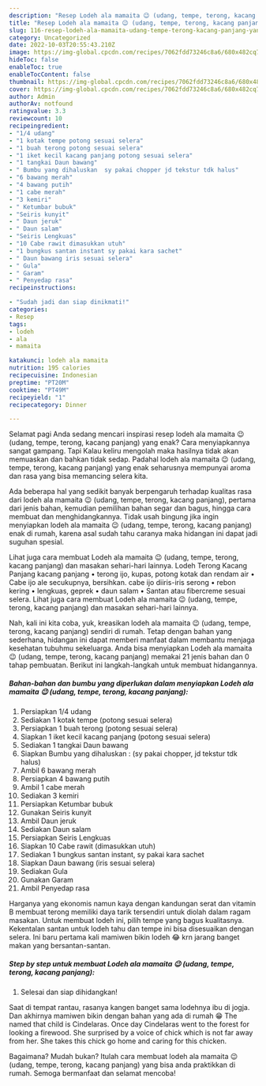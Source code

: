 ```yaml
---
description: "Resep Lodeh ala mamaita 😉 (udang, tempe, terong, kacang panjang) yang Lezat}"
title: "Resep Lodeh ala mamaita 😉 (udang, tempe, terong, kacang panjang) yang Lezat}"
slug: 116-resep-lodeh-ala-mamaita-udang-tempe-terong-kacang-panjang-yang-lezat
category: Uncategorized
date: 2022-10-03T20:55:43.210Z
image: https://img-global.cpcdn.com/recipes/7062fdd73246c8a6/680x482cq70/lodeh-ala-mamaita-udang-tempe-terong-kacang-panjang-foto-resep-utama.jpg
hideToc: false
enableToc: true
enableTocContent: false
thumbnail: https://img-global.cpcdn.com/recipes/7062fdd73246c8a6/680x482cq70/lodeh-ala-mamaita-udang-tempe-terong-kacang-panjang-foto-resep-utama.jpg
cover: https://img-global.cpcdn.com/recipes/7062fdd73246c8a6/680x482cq70/lodeh-ala-mamaita-udang-tempe-terong-kacang-panjang-foto-resep-utama.jpg
author: Admin
authorAv: notfound
ratingvalue: 3.3
reviewcount: 10
recipeingredient:
- "1/4 udang"
- "1 kotak tempe potong sesuai selera"
- "1 buah terong potong sesuai selera"
- "1 iket kecil kacang panjang potong sesuai selera"
- "1 tangkai Daun bawang"
- " Bumbu yang dihaluskan  sy pakai chopper jd tekstur tdk halus"
- "6 bawang merah"
- "4 bawang putih"
- "1 cabe merah"
- "3 kemiri"
- " Ketumbar bubuk"
- "Seiris kunyit"
- " Daun jeruk"
- " Daun salam"
- "Seiris Lengkuas"
- "10 Cabe rawit dimasukkan utuh"
- "1 bungkus santan instant sy pakai kara sachet"
- " Daun bawang iris sesuai selera"
- " Gula"
- " Garam"
- " Penyedap rasa"
recipeinstructions:

- "Sudah jadi dan siap dinikmati!"
categories:
- Resep
tags:
- lodeh
- ala
- mamaita

katakunci: lodeh ala mamaita 
nutrition: 195 calories
recipecuisine: Indonesian
preptime: "PT20M"
cooktime: "PT49M"
recipeyield: "1"
recipecategory: Dinner

---
```



Selamat pagi Anda sedang mencari inspirasi resep lodeh ala mamaita 😉 (udang, tempe, terong, kacang panjang) yang enak? Cara menyiapkannya sangat gampang. Tapi Kalau keliru mengolah maka hasilnya tidak akan memuaskan dan bahkan tidak sedap. Padahal lodeh ala mamaita 😉 (udang, tempe, terong, kacang panjang) yang enak seharusnya mempunyai aroma dan rasa yang bisa memancing selera kita.


Ada beberapa hal yang sedikit banyak berpengaruh terhadap kualitas rasa dari lodeh ala mamaita 😉 (udang, tempe, terong, kacang panjang), pertama dari jenis bahan, kemudian pemilihan bahan segar dan bagus, hingga cara membuat dan menghidangkannya. Tidak usah bingung jika ingin menyiapkan lodeh ala mamaita 😉 (udang, tempe, terong, kacang panjang) enak di rumah, karena asal sudah tahu caranya maka hidangan ini dapat jadi suguhan spesial.

Lihat juga cara membuat Lodeh ala mamaita 😉 (udang, tempe, terong, kacang panjang) dan masakan sehari-hari lainnya. Lodeh Terong Kacang Panjang kacang panjang • terong ijo, kupas, potong kotak dan rendam air • Cabe ijo ale secukupnya, bersihkan. cabe ijo diiris-iris serong • rebon kering • lengkuas, geprek • daun salam • Santan atau fibercreme sesuai selera. Lihat juga cara membuat Lodeh ala mamaita 😉 (udang, tempe, terong, kacang panjang) dan masakan sehari-hari lainnya.


Nah, kali ini kita coba, yuk, kreasikan lodeh ala mamaita 😉 (udang, tempe, terong, kacang panjang) sendiri di rumah. Tetap dengan bahan yang sederhana, hidangan ini dapat memberi manfaat dalam membantu menjaga kesehatan tubuhmu sekeluarga. Anda bisa menyiapkan Lodeh ala mamaita 😉 (udang, tempe, terong, kacang panjang) memakai 21 jenis bahan dan 0 tahap pembuatan. Berikut ini langkah-langkah untuk membuat hidangannya.

<!--inarticleads1-->

##### Bahan-bahan dan bumbu yang diperlukan dalam menyiapkan Lodeh ala mamaita 😉 (udang, tempe, terong, kacang panjang):

1. Persiapkan 1/4 udang
1. Sediakan 1 kotak tempe (potong sesuai selera)
1. Persiapkan 1 buah terong (potong sesuai selera)
1. Siapkan 1 iket kecil kacang panjang (potong sesuai selera)
1. Sediakan 1 tangkai Daun bawang
1. Siapkan  Bumbu yang dihaluskan : (sy pakai chopper, jd tekstur tdk halus)
1. Ambil 6 bawang merah
1. Persiapkan 4 bawang putih
1. Ambil 1 cabe merah
1. Sediakan 3 kemiri
1. Persiapkan  Ketumbar bubuk
1. Gunakan Seiris kunyit
1. Ambil  Daun jeruk
1. Sediakan  Daun salam
1. Persiapkan Seiris Lengkuas
1. Siapkan 10 Cabe rawit (dimasukkan utuh)
1. Sediakan 1 bungkus santan instant, sy pakai kara sachet
1. Siapkan  Daun bawang (iris sesuai selera)
1. Sediakan  Gula
1. Gunakan  Garam
1. Ambil  Penyedap rasa


Harganya yang ekonomis namun kaya dengan kandungan serat dan vitamin B membuat terong memiliki daya tarik tersendiri untuk diolah dalam ragam masakan. Untuk membuat lodeh ini, pilih tempe yang bagus kualitasnya. Kekentalan santan untuk lodeh tahu dan tempe ini bisa disesuaikan dengan selera. Ini baru pertama kali mamiwen bikin lodeh 😂 krn jarang banget makan yang bersantan-santan. 

<!--inarticleads2-->

##### Step by step untuk membuat Lodeh ala mamaita 😉 (udang, tempe, terong, kacang panjang):


1. Selesai dan siap dihidangkan!

Saat di tempat rantau, rasanya kangen banget sama lodehnya ibu di jogja. Dan akhirnya mamiwen bikin dengan bahan yang ada di rumah 😁 The named that child is Cindelaras. Once day Cindelaras went to the forest for looking a firewood. She surprised by a voice of chick which is not far away from her. She takes this chick go home and caring for this chicken. 

Bagaimana? Mudah bukan? Itulah cara membuat lodeh ala mamaita 😉 (udang, tempe, terong, kacang panjang) yang bisa anda praktikkan di rumah. Semoga bermanfaat dan selamat mencoba!
